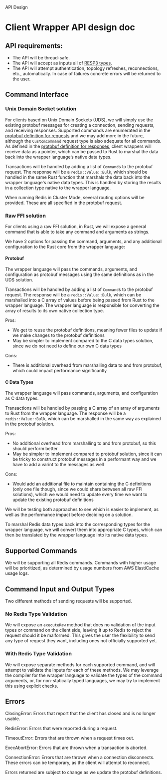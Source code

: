 API Design

# Client Wrapper API design doc

## API requirements:
- The API will be thread-safe.
- The API will accept as inputs all of [RESP3 types](https://redis.io/docs/reference/protocol-spec/).
- The API will attempt authentication, topology refreshes, reconnections, etc., automatically. In case of failures concrete errors will be returned to the user.

## Command Interface

### Unix Domain Socket solution
For clients based on Unix Domain Sockets (UDS), we will simply use the existing protobuf messages for creating a connection, sending requests, and receiving responses. Supported commands are enumerated in the [protobuf definition for requests](../babushka-core/src/protobuf/redis_request.proto) and we may add more in the future, although the `CustomCommand` request type is also adequate for all commands. As defined in the [protobuf definition for responses](../babushka-core/src/protobuf/response.proto), client wrappers will receive data as a pointer, which can be passed to Rust to marshal the data back into the wrapper language’s native data types.

Transactions will be handled by adding a list of `Command`s to the protobuf request. The response will be a `redis::Value::Bulk`, which should be handled in the same Rust function that marshals the data back into the wrapper language's native data types. This is handled by storing the results in a collection type native to the wrapper language.

When running Redis in Cluster Mode, several routing options will be provided. These are all specified in the protobuf request.

### Raw FFI solution
For clients using a raw FFI solution, in Rust, we will expose a general command that is able to take any command and arguments as strings. 

We have 2 options for passing the command, arguments, and any additional configuration to the Rust core from the wrapper language:

#### Protobuf
The wrapper language will pass the commands, arguments, and configuration as protobuf messages using the same definitions as in the UDS solution.

Transactions will be handled by adding a list of `Command`s to the protobuf request. The response will be a `redis::Value::Bulk`, which can be marshalled into a C array of values before being passed from Rust to the wrapper language. The wrapper language is responsible for converting the array of results to its own native collection type.

Pros:
- We get to reuse the protobuf definitions, meaning fewer files to update if we make changes to the protobuf definitions
- May be simpler to implement compared to the C data types solution, since we do not need to define our own C data types

Cons:
- There is additional overhead from marshalling data to and from protobuf, which could impact performance significantly

#### C Data Types
The wrapper language will pass commands, arguments, and configuration as C data types.

Transactions will be handled by passing a C array of an array of arguments to Rust from the wrapper language. The response will be a `redis::Value::Bulk`, which can be marshalled in the same way as explained in the protobuf solution.

Pros:
- No additional overhead from marshalling to and from protobuf, so this should perform better
- May be simpler to implement compared to protobuf solution, since it can be tricky to construct protobuf messages in a performant way and we have to add a varint to the messages as well 

Cons:
- Would add an additional file to maintain containing the C definitions (only one file though, since we could share between all raw FFI solutions), which we would need to update every time we want to update the existing protobuf definitions

We will be testing both approaches to see which is easier to implement, as well as the performance impact before deciding on a solution.

To marshal Redis data types back into the corresponding types for the wrapper language, we will convert them into appropriate C types, which can then be translated by the wrapper language into its native data types.

## Supported Commands
We will be supporting all Redis commands. Commands with higher usage will be prioritized, as determined by usage numbers from AWS ElastiCache usage logs.

## Command Input and Output Types
Two different methods of sending requests will be supported. 

### No Redis Type Validation
We will expose an `executeRaw` method that does no validation of the input types or command on the client side, leaving it up to Redis to reject the request should it be malformed. This gives the user the flexibility to send any type of request they want, including ones not officially supported yet.

### With Redis Type Validation
We will expose separate methods for each supported command, and will attempt to validate the inputs for each of these methods. We may leverage the compiler for the wrapper language to validate the types of the command arguments, or, for non-statically typed languages, we may try to implement this using explicit checks.

## Errors
ClosingError: Errors that report that the client has closed and is no longer usable.

RedisError: Errors that were reported during a request.

TimeoutError: Errors that are thrown when a request times out.

ExecAbortError: Errors that are thrown when a transaction is aborted.

ConnectionError: Errors that are thrown when a connection disconnects. These errors can be temporary, as the client will attempt to reconnect.

Errors returned are subject to change as we update the protobuf definitions.

